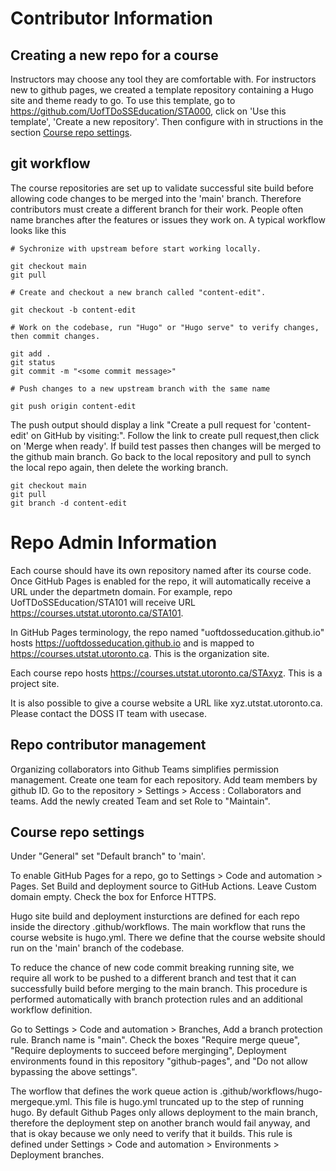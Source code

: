 # Contributor Information

## Creating a new repo for a course

Instructors may choose any tool they are comfortable with. For instructors new to github pages, we created a template repository containing a Hugo site and theme ready to go. To use this template, go to https://github.com/UofTDoSSEducation/STA000, click on 'Use this template', 'Create a new repository'. Then configure with in
structions in the section [Course repo settings](#Course-repo-settings).

## git workflow

The course repositories are set up to validate successful site build before allowing code changes to be merged into the 'main' branch. Therefore contributors must create a different branch for their work. People often name branches after the features or issues they work on. A typical workflow looks like this

```
# Sychronize with upstream before start working locally.

git checkout main
git pull

# Create and checkout a new branch called "content-edit".

git checkout -b content-edit

# Work on the codebase, run "Hugo" or "Hugo serve" to verify changes, then commit changes.

git add .
git status
git commit -m "<some commit message>"

# Push changes to a new upstream branch with the same name

git push origin content-edit
```

The push output should display a link "Create a pull request for 'content-edit' on GitHub by visiting:". Follow the link to create pull request,then click on 'Merge when ready'. If build test passes then changes will be merged to the github main branch. Go back to the local repository and pull to synch the local repo again, then delete the working branch.

```
git checkout main
git pull
git branch -d content-edit
```

# Repo Admin Information

Each course should have its own repository named after its course code. Once GitHub Pages is enabled for the repo, it will automatically receive a URL under the departmetn domain. For example, repo UofTDoSSEducation/STA101 will receive URL https://courses.utstat.utoronto.ca/STA101.

In GitHub Pages terminology, the repo named "uoftdosseducation.github.io" hosts https://uoftdosseducation.github.io and is mapped to https://courses.utstat.utoronto.ca. This is the organization site.

Each course repo hosts https://courses.utstat.utoronto.ca/STAxyz. This is a project site.

It is also possible to give a course website a URL like xyz.utstat.utoronto.ca. Please contact the DOSS IT team with usecase.

## Repo contributor management

Organizing collaborators into Github Teams simplifies permission management.
Create one team for each repository. Add team members by github ID.
Go to the repository > Settings > Access : Collaborators and teams. Add the newly created Team and set Role to "Maintain".

## Course repo settings

Under "General" set "Default branch" to 'main'.

To enable GitHub Pages for a repo, go to Settings > Code and automation > Pages. Set Build and deployment source to GitHub Actions. Leave Custom domain empty. Check the box for Enforce HTTPS.

Hugo site build and deployment insturctions are defined for each repo inside the directory .github/workflows. The main workflow that runs the course website is hugo.yml. There we define that the course website should run on the 'main' branch of the codebase.

To reduce the chance of new code commit breaking running site, we require all work to be pushed to a different branch and test that it can successfully build before merging to the main branch. This procedure is performed automatically with branch protection rules and an additional workflow definition.

Go to Settings > Code and automation > Branches, Add a branch protection rule. Branch name is "main". Check the boxes "Require merge queue", "Require deployments to succeed before merginging", Deployment environments found in this repository "github-pages", and "Do not allow bypassing the above settings".

The worflow that defines the work queue action is .github/workflows/hugo-mergeque.yml. This file is hugo.yml truncated up to the step of running hugo. By default Github Pages only allows deployment to the main branch, therefore the deployment step on another branch would fail anyway, and that is okay because we only need to verify that it builds. This rule is defined under Settings > Code and automation > Environments > Deployment branches.
